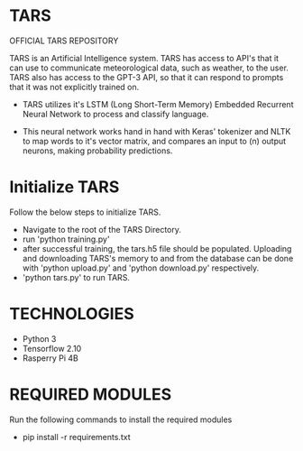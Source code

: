 # TARS
OFFICIAL TARS REPOSITORY

TARS is an Artificial Intelligence system. TARS has access to API's that it can use to communicate meteorological data, such as weather, to the user. TARS also has access to the GPT-3 API, so that it can respond to prompts that it was not explicitly trained on.

- TARS utilizes it's LSTM (Long Short-Term Memory) Embedded Recurrent Neural Network to process and classify language. 

- This neural network works hand in hand with Keras' tokenizer and NLTK to map words to it's vector matrix, and compares an input to (n) output neurons, making probability predictions. 

# Initialize TARS
Follow the below steps to initialize TARS.
 - Navigate to the root of the TARS Directory.
 - run 'python training.py'
 - after successful training, the tars.h5 file should be populated. Uploading and downloading TARS's memory to and from the database can be done with 'python upload.py' and 'python download.py' respectively.
 - 'python tars.py' to run TARS.
# TECHNOLOGIES
- Python 3
- Tensorflow 2.10
- Rasperry Pi 4B 

# REQUIRED MODULES
Run the following commands to install the required modules
- pip install -r requirements.txt
